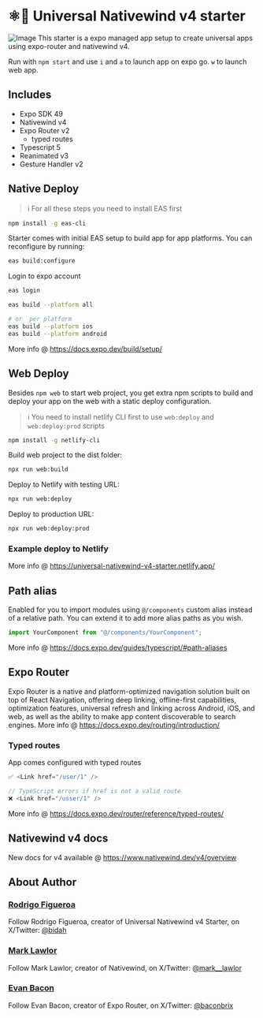 # ⚛️💨 Universal Nativewind v4 starter

<img src="https://i.imgur.com/WXzT4GR.png" alt="Image"/>
This starter is a expo managed app setup to create universal apps using expo-router and nativewind v4.

Run with `npm start` and use `i` and `a` to launch app on expo go. `w` to launch web app.

## Includes

- Expo SDK 49
- Nativewind v4
- Expo Router v2
  - typed routes
- Typescript 5
- Reanimated v3
- Gesture Handler v2

## Native Deploy

> ℹ️ For all these steps you need to install EAS first

```bash
npm install -g eas-cli
```

Starter comes with initial EAS setup to build app for app platforms. You can reconfigure by running:

```bash
eas build:configure
```

Login to expo account

```bash
eas login
```

```bash
eas build --platform all

# or  per platform
eas build --platform ios
eas build --platform android

```

More info @ <https://docs.expo.dev/build/setup/>

## Web Deploy

Besides `npm web` to start web project, you get extra npm scripts to build and deploy your app on the web with a static deploy configuration.

> ℹ️ You need to install netlify CLI first to use `web:deploy` and `web:deploy:prod` scripts

```bash
npm install -g netlify-cli
```

Build web project to the dist folder:
```bash
npx run web:build
```

Deploy to Netlify with testing URL:
```bash
npx run web:deploy
```

Deploy to production URL:
```bash
npx run web:deploy:prod
```


### Example deploy to Netlify

More info @ <https://universal-nativewind-v4-starter.netlify.app/>

## Path alias

Enabled for you to import modules using `@/components` custom alias instead of a relative path. You can extend it to add more alias paths as you wish.

```jsx
import YourComponent from "@/components/YourComponent";
```

More info @ <https://docs.expo.dev/guides/typescript/#path-aliases>

## Expo Router

Expo Router is a native and platform-optimized navigation solution built on top of React Navigation, offering deep linking, offline-first capabilities, optimization features, universal refresh and linking across Android, iOS, and web, as well as the ability to make app content discoverable to search engines.
More info @ <https://docs.expo.dev/routing/introduction/>

### Typed routes

App comes configured with typed routes

```jsx
✅ <Link href="/user/1" />

// TypeScript errors if href is not a valid route
❌ <Link href="/usser/1" />
```
More info @ <https://docs.expo.dev/router/reference/typed-routes/>


## Nativewind v4 docs

New docs for v4 available @ <https://www.nativewind.dev/v4/overview>

## About Author

### [Rodrigo Figueroa](https://twitter.com/bidah)

Follow Rodrigo Figueroa, creator of Universal Nativewind v4 Starter, on X/Twitter: [@bidah](https://twitter.com/bidah)

### [Mark Lawlor](https://twitter.com/mark__lawlor)

Follow Mark Lawlor, creator of Nativewind, on X/Twitter: [@mark\_\_lawlor](https://twitter.com/mark__lawlor)

### [Evan Bacon](https://twitter.com/baconbrix)

Follow Evan Bacon, creator of Expo Router, on X/Twitter: [@baconbrix](https://twitter.com/baconbrix)
